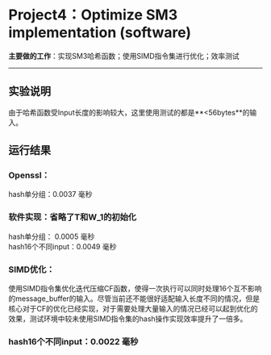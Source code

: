 # Project4：Optimize SM3 implementation (software)  
**主要做的工作**：实现SM3哈希函数；使用SIMD指令集进行优化；效率测试
***
## 实验说明
由于哈希函数受Input长度的影响较大，这里使用测试的都是**<56bytes**的输入。  
## 运行结果
### Openssl：  
hash单分组：0.0037 毫秒  
### 软件实现：省略了T和W_1的初始化  
hash单分组： 0.0005 毫秒  
hash16个不同input：0.0049 毫秒  
### SIMD优化：
使用SIMD指令集优化迭代压缩CF函数，使得一次执行可以同时处理16个互不影响的message_buffer的输入。尽管当前还不能很好适配输入长度不同的情况，但是核心对于CF的优化已经实现，对于需要处理大量输入的情况已经可以起到优化的效果，测试环境中较未使用SIMD指令集的hash操作实现效率提升了一倍多。  
### hash16个不同input：0.0022 毫秒  
